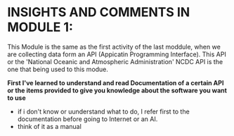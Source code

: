 # INSIGHTS AND COMMENTS IN MODULE 1:

This Module is the same as the first activity of the last moddule, when we are collecting data form an API (Appicatin Programming Interface).
This API or the 'National Oceanic and Atmospheric Administration' NCDC API is the one that being used to this modue.

**First I've learned to understand and read Documentation of a certain API or the items provided to give you knowledge about the software you want to use**
- if i don't know or uunderstand what to do, I refer first to the documentation before going to Internet or an AI.
- think of it as a manual
